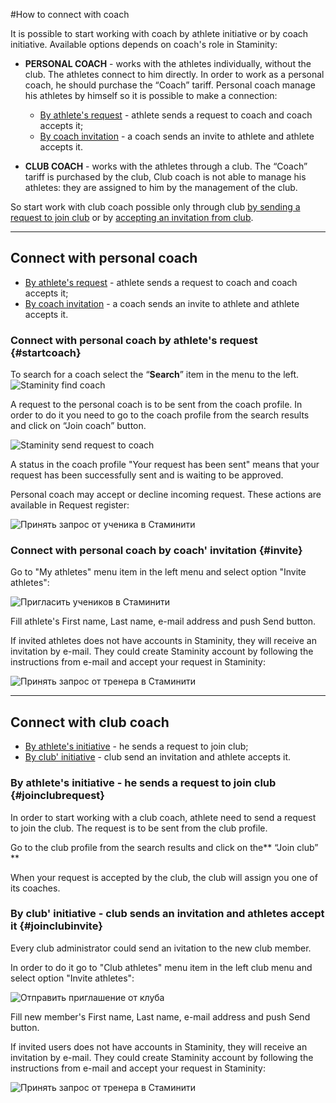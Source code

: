 #How to connect with coach

It is possible to start working with coach by athlete initiative or by coach initiative. 
Available options depends on coach's role in Staminity:

* **PERSONAL COACH** - works with the athletes individually, without the club. The athletes connect to him directly. In order to work as a personal coach, he should purchase the “Coach” tariff.
Personal coach manage his athletes by himself so it is possible to make a connection:
  * [By athlete's request](#startcoach) - athlete sends a request to coach and coach accepts it;
  * [By coach invitation](#invite) - a coach sends an invite to athlete and athlete accepts it.

* **CLUB COACH** - works with the athletes through a club. The “Coach” tariff is purchased by the club,
Club coach is not able to manage his athletes:  they are assigned to him by the management of the club.

So start work with club coach possible only through club [by sending a request to join club](#joinclubrequest) or by [accepting an invitation from club](#joinclubinvite).

---
## Connect with personal coach
* [By athlete's request](#startcoach) - athlete sends a request to coach and coach accepts it;
* [By coach invitation](#invite) - a coach sends an invite to athlete and athlete accepts it.


### Connect with personal coach by athlete's request {#startcoach}

To search for a coach select the “**Search**” item in the menu to the left.
![Staminity find coach](http://content.staminity.com/assets/images/_new/search/find-coach.png)

A request to the personal coach is to be sent from the coach profile. In order to do it you need to go to the coach profile from the search results and click on “Join coach” button.

![Staminity send request to coach](http://content.staminity.com/assets/images/StartCoaching_4.gif)

A status in the coach profile "Your request has been sent" means that your request has been successfully sent and is waiting to be approved.

Personal coach may accept or decline incoming request. These actions are available in Request register:
 
![Принять запрос от ученика в Стаминити](http://content.staminity.com/assets/images/requests/accept_request.gif)


### Connect with personal coach by coach' invitation {#invite}

Go to "My athletes" menu item in the left menu and select option "Invite athletes":

![Пригласить учеников в Стаминити](https://content.staminity.com/assets/images/_new/coach/coach-athlete-invite.png)

Fill athlete's First name, Last name, e-mail address and push Send button.

If invited athletes does not have accounts in Staminity, they will receive an invitation by e-mail.
They could create Staminity account by following the instructions from e-mail and accept your request in Staminity:
 
![Принять запрос от тренера в Стаминити](https://content.staminity.com/assets/images/requests/accept_inviteFromCoach.gif)

---

## Connect with club coach
* [By athlete's initiative](#joinclubrequest) - he sends a request to join club;
* [By club' initiative](#joinclubinvite) - club send an invitation and athlete accepts it. 

### By athlete's initiative - he sends a request to join club {#joinclubrequest}

In order to start working with a club coach, athlete need to send a request to join the club. The request is to be sent from the club profile.

Go to the club profile from the search results and click on the** “Join club” **

When your request is accepted by the club, the club will assign you one of its coaches.


### By club' initiative - club sends an invitation and athletes accept it {#joinclubinvite}

Every club administrator could send an ivitation to the new club member. 

In order to do it go to "Club athletes" menu item in the left club menu and select option "Invite athletes":

![Отправить приглашение от клуба](https://content.staminity.com/assets/images/_new/club/club-management-invite.png)

Fill new member's First name, Last name, e-mail address and push Send button.

If invited users does not have accounts in Staminity, they will receive an invitation by e-mail.
They could create Staminity account by following the instructions from e-mail and accept your request in Staminity:
 
![Принять запрос от тренера в Стаминити](https://content.staminity.com/assets/images/requests/accept_inviteFromCoach.gif)